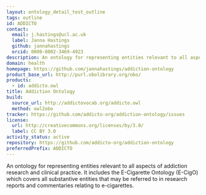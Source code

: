 ```yaml
---
layout: ontology_detail_test_outline
tags: outline
id: ADDICTO
contact:
  email: j.hastings@ucl.ac.uk
  label: Janna Hastings
  github: jannahastings
  orcid: 0000-0002-3469-4923
description: An ontology for representing entities relevant to all aspects of addiction research and clinical practice.
domain: health
homepage: https://github.com/jannahastings/addiction-ontology
product_base_url: http://purl.obolibrary.org/obo/
products:
  - id: addicto.owl
title: Addiction Ontology
build:
  source_url: http://addictovocab.org/addicto.owl
  method: owl2obo
tracker: https://github.com/addicto-org/addiction-ontology/issues
license:
  url: http://creativecommons.org/licenses/by/3.0/
  label: CC BY 3.0
activity_status: active
repository: https://github.com/addicto-org/addiction-ontology
preferredPrefix: ADDICTO
---
```


An ontology for representing entities relevant to all aspects of addiction research and clinical practice. It includes the E-Cigarette Ontology (E-CigO) which covers all substantive entities that may be referred to in research reports and commentaries relating to e-cigarettes.
